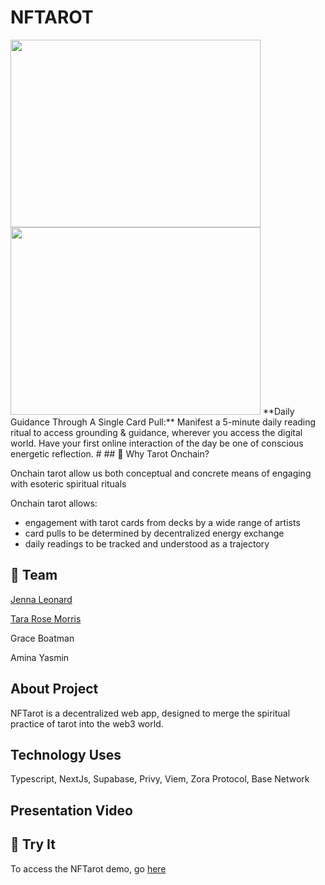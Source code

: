 # NFTAROT
<img src="https://github.com/taramoves/nftarot/assets/71030121/4b1c9f40-1ca6-4a6b-b4a2-50fe0a4eee40" height="300px" width="400px" />
<img src="https://github.com/taramoves/nftarot/assets/71030121/54467e33-529a-40ce-a5d9-8627551bd7f1" height="300px" width="400px" />
**Daily Guidance Through A Single Card Pull:** Manifest a 5-minute daily reading ritual to access grounding & guidance, wherever you access the digital world. Have your first online interaction of the day be one of conscious energetic reflection. 
#
## 🌱 Why Tarot Onchain?

Onchain tarot allow us both conceptual and concrete means of engaging with esoteric spiritual rituals

Onchain tarot allows:
- engagement with tarot cards from decks by a wide range of artists
- card pulls to be determined by decentralized energy exchange
- daily readings to be tracked and understood as a trajectory

## 💐 Team

[Jenna Leonard](https://github.com/jennaleonard)

[Tara Rose Morris](https://www.taramoves.com/)

Grace Boatman

Amina Yasmin

## About Project

NFTarot is a decentralized web app, designed to merge the spiritual practice of tarot into the web3 world. 

## Technology Uses

Typescript, NextJs, Supabase, Privy, Viem, Zora Protocol, Base Network

## Presentation Video

## 💐 Try It
To access the NFTarot demo, go [here](www.nftarot.com)
